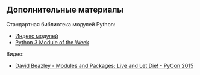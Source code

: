## Дополнительные материалы

Стандартная библиотека модулей Python:

* [Индекс модулей](https://docs.python.org/3/py-modindex.html)
* [Python 3 Module of the Week](https://pymotw.com/3/)

Видео:

* [David Beazley - Modules and Packages: Live and Let Die! - PyCon 2015](https://www.youtube.com/watch?v=0oTh1CXRaQ0)
